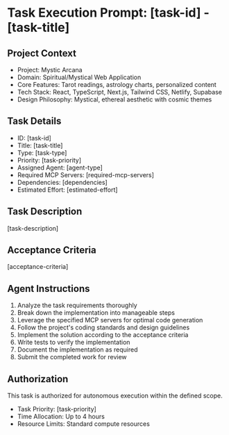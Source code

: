 # Task Execution Prompt: [task-id] - [task-title]

## Project Context
- Project: Mystic Arcana
- Domain: Spiritual/Mystical Web Application
- Core Features: Tarot readings, astrology charts, personalized content
- Tech Stack: React, TypeScript, Next.js, Tailwind CSS, Netlify, Supabase
- Design Philosophy: Mystical, ethereal aesthetic with cosmic themes

## Task Details
- ID: [task-id]
- Title: [task-title]
- Type: [task-type]
- Priority: [task-priority]
- Assigned Agent: [agent-type]
- Required MCP Servers: [required-mcp-servers]
- Dependencies: [dependencies]
- Estimated Effort: [estimated-effort]

## Task Description
[task-description]

## Acceptance Criteria
[acceptance-criteria]

## Agent Instructions
1. Analyze the task requirements thoroughly
2. Break down the implementation into manageable steps
3. Leverage the specified MCP servers for optimal code generation
4. Follow the project's coding standards and design guidelines
5. Implement the solution according to the acceptance criteria
6. Write tests to verify the implementation
7. Document the implementation as required
8. Submit the completed work for review

## Authorization
This task is authorized for autonomous execution within the defined scope.
- Task Priority: [task-priority]
- Time Allocation: Up to 4 hours
- Resource Limits: Standard compute resources
